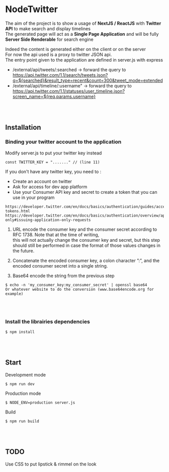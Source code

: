 # NodeTwitter

The aim of the project is to show a usage of **NextJS / ReactJS** with **Twitter API** to make search and display timelines  
The generated page will act as a **Single Page Application** and will be fully **Server Side Renderable** for search engine  

Indeed the content is generated either on the client or on the server  
For now the api used is a proxy to twitter JSON api.  
The entry point given to the application are defined in server.js with express  

  * /external/api/tweets/:searched -> forward the query to https://api.twitter.com/1.1/search/tweets.json?q=${searched}&result_type=recent&count=300&tweet_mode=extended  
  * /external/api/timeline/:username" -> forward the query to https://api.twitter.com/1.1/statuses/user_timeline.json?screen_name=${req.params.username}  

<br/><br/>

## Installation
### Binding your twitter account to the application

Modify server.js to put your twitter key instead  

```
const TWITTER_KEY = "......." // (line 11)
```
If you don't have any twitter key, you need to :
  * Create an account on twitter
  * Ask for access for dev app platform
  * Use your Consumer API key and secret to create a token that you can use in your program
```
https://developer.twitter.com/en/docs/basics/authentication/guides/access-tokens.html
https://developer.twitter.com/en/docs/basics/authentication/overview/application-only#issuing-application-only-requests  
```

1. URL encode the consumer key and the consumer secret according to RFC 1738. Note that at the time of writing,   
   this will not actually change the consumer key and secret, but this step should still be performed in case the format of those values changes in the future.  

2. Concatenate the encoded consumer key, a colon character ”:”, and the encoded consumer secret into a single string.

3. Base64 encode the string from the previous step 
```
$ echo -n 'my_consumer_key:my_consumer_secret' | openssl base64 
Or whatever website to do the conversion (www.base64encode.org for example)
```

<br/><br/>

### Install the librairies dependencies
```
$ npm install
```
<br/><br/>
## Start
Development mode  
```
$ npm run dev
```

Production mode
```
$ NODE_ENV=production server.js
```

Build
```
$ npm run build
```
<br/><br/>
## TODO
Use CSS to put lipstick & rimmel on the look
